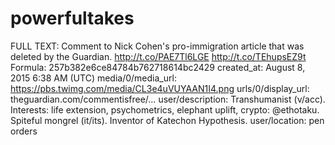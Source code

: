 # powerfultakes

FULL TEXT: Comment to Nick Cohen's pro-immigration article that was deleted by the Guardian. http://t.co/PAE7Tl6LGE http://t.co/TEhupsEZ9t
Formula: 257b382e6ce84784b762718614bc2429
created_at: August 8, 2015 6:38 AM (UTC)
media/0/media_url: https://pbs.twimg.com/media/CL3e4uVUYAAN1I4.png
urls/0/display_url: theguardian.com/commentisfree/…
user/description: Transhumanist (ν/acc). Interests: life extension, psychometrics, elephant uplift, crypto: @ethotaku. Spiteful mongrel (it/its). Inventor of Katechon Hypothesis.
user/location: pen orders